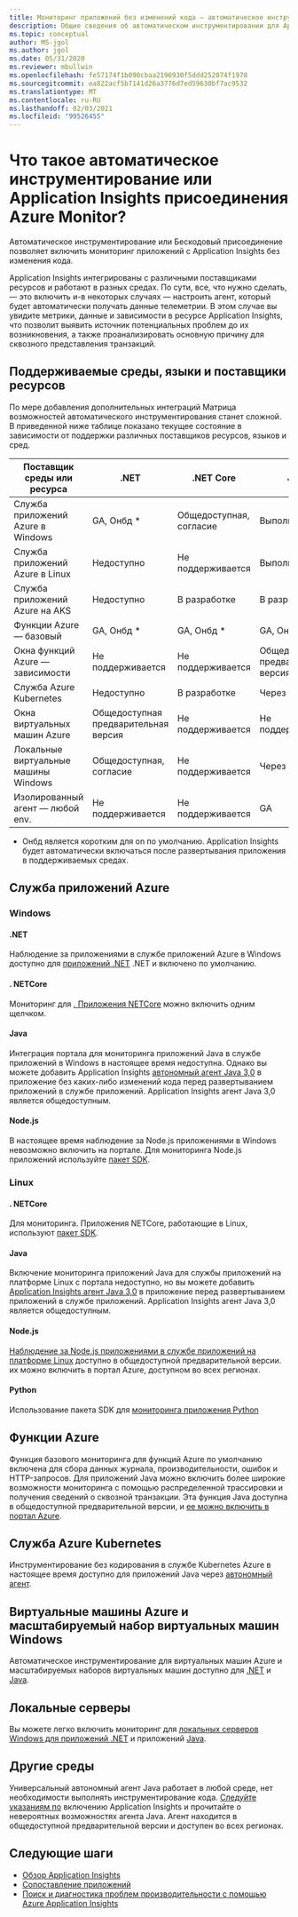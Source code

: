 ```yaml
---
title: Мониторинг приложений без изменений кода — автоматическое инструментирование для Azure Monitor Application Insights | Документация Майкрософт
description: Общие сведения об автоматическом инструментировании для Application Insights Azure Monitor управления производительностью приложений, не поддерживающих код
ms.topic: conceptual
author: MS-jgol
ms.author: jgol
ms.date: 05/31/2020
ms.reviewer: mbullwin
ms.openlocfilehash: fe57174f1b090cbaa2196930f5ddd252074f1978
ms.sourcegitcommit: ea822acf5b7141d26a3776d7ed59630bf7ac9532
ms.translationtype: MT
ms.contentlocale: ru-RU
ms.lasthandoff: 02/03/2021
ms.locfileid: "99526455"
---
```

# <a name="what-is-auto-instrumentation-or-codeless-attach---azure-monitor-application-insights"></a>Что такое автоматическое инструментирование или Application Insights присоединения Azure Monitor?

Автоматическое инструментирование или Бескодовый присоединение позволяет включить мониторинг приложений с Application Insights без изменения кода.  

Application Insights интегрированы с различными поставщиками ресурсов и работают в разных средах. По сути, все, что нужно сделать, — это включить и-в некоторых случаях — настроить агент, который будет автоматически получать данные телеметрии. В этом случае вы увидите метрики, данные и зависимости в ресурсе Application Insights, что позволит выявить источник потенциальных проблем до их возникновения, а также проанализировать основную причину для сквозного представления транзакций.

## <a name="supported-environments-languages-and-resource-providers"></a>Поддерживаемые среды, языки и поставщики ресурсов

По мере добавления дополнительных интеграций Матрица возможностей автоматического инструментирования станет сложной. В приведенной ниже таблице показано текущее состояние в зависимости от поддержки различных поставщиков ресурсов, языков и сред.

|Поставщик среды или ресурса          | .NET            | .NET Core       | Java            | Node.js         | Python          |
|---------------------------------------|-----------------|-----------------|-----------------|-----------------|-----------------|
|Служба приложений Azure в Windows           | GA, Онбд *       | Общедоступная, согласие      | Выполняется     | Выполняется     | Не поддерживается   |
|Служба приложений Azure в Linux             | Недоступно             | Не поддерживается   | Выполняется     | Общедоступная предварительная версия  | Не поддерживается   |
|Служба приложений Azure на AKS               | Недоступно             | В разработке       | В разработке       | В разработке       | Не поддерживается   |
|Функции Azure — базовый                | GA, Онбд *       | GA, Онбд *       | GA, Онбд *       | GA, Онбд *       | GA, Онбд *       |
|Окна функций Azure — зависимости | Не поддерживается   | Не поддерживается   | Общедоступная предварительная версия  | Не поддерживается   | Не поддерживается   |
|Служба Azure Kubernetes               | Недоступно             | В разработке       | Через агент   | В разработке       | Не поддерживается   |
|Окна виртуальных машин Azure                      | Общедоступная предварительная версия  | Не поддерживается   | Не поддерживается   | Не поддерживается   | Не поддерживается   |
|Локальные виртуальные машины Windows                | Общедоступная, согласие      | Не поддерживается   | Через агент   | Не поддерживается   | Не поддерживается   |
|Изолированный агент — любой env.            | Не поддерживается   | Не поддерживается   | GA              | Не поддерживается   | Не поддерживается   |

* Онбд является коротким для on по умолчанию. Application Insights будет автоматически включаться после развертывания приложения в поддерживаемых средах. 

## <a name="azure-app-service"></a>Служба приложений Azure

### <a name="windows"></a>Windows

#### <a name="net"></a>.NET
Наблюдение за приложениями в службе приложений Azure в Windows доступно для [приложений .NET](./azure-web-apps.md?tabs=net) .NET и включено по умолчанию.

#### <a name="netcore"></a>. NETCore
Мониторинг для [. Приложения NETCore](https://docs.microsoft.com/azure/azure-monitor/app/azure-web-apps?tabs=netcore) можно включить одним щелчком.

#### <a name="java"></a>Java
Интеграция портала для мониторинга приложений Java в службе приложений в Windows в настоящее время недоступна. Однако вы можете добавить Application Insights [автономный агент Java 3,0](https://docs.microsoft.com/azure/azure-monitor/app/java-in-process-agent) в приложение без каких-либо изменений кода перед развертыванием приложений в службе приложений. Application Insights агент Java 3,0 является общедоступным.

#### <a name="nodejs"></a>Node.js
В настоящее время наблюдение за Node.js приложениями в Windows невозможно включить на портале. Для мониторинга Node.js приложений используйте [пакет SDK](https://docs.microsoft.com/azure/azure-monitor/app/nodejs).

### <a name="linux"></a>Linux

#### <a name="netcore"></a>. NETCore
Для мониторинга. Приложения NETCore, работающие в Linux, используют [пакет SDK](https://docs.microsoft.com/azure/azure-monitor/app/asp-net-core).

#### <a name="java"></a>Java 
Включение мониторинга приложений Java для службы приложений на платформе Linux с портала недоступно, но вы можете добавить [Application Insights агент Java 3,0](https://docs.microsoft.com/azure/azure-monitor/app/java-in-process-agent) в приложение перед развертыванием приложений в службе приложений. Application Insights агент Java 3,0 является общедоступным.

#### <a name="nodejs"></a>Node.js
[Наблюдение за Node.js приложениями в службе приложений на платформе Linux](https://docs.microsoft.com/azure/azure-monitor/app/azure-web-apps?tabs=nodejs) доступно в общедоступной предварительной версии. их можно включить в портал Azure, доступном во всех регионах. 

#### <a name="python"></a>Python
Использование пакета SDK для [мониторинга приложения Python](https://docs.microsoft.com/azure/azure-monitor/app/opencensus-python) 

## <a name="azure-functions"></a>Функции Azure

Функция базового мониторинга для функций Azure по умолчанию включена для сбора данных журнала, производительности, ошибок и HTTP-запросов. Для приложений Java можно включить более широкие возможности мониторинга с помощью распределенной трассировки и получения сведений о сквозной транзакции. Эта функция Java доступна в общедоступной предварительной версии, и [ее можно включить в портал Azure](./monitor-functions.md).

## <a name="azure-kubernetes-service"></a>Служба Azure Kubernetes

Инструментирование без кодирования в службе Kubernetes Azure в настоящее время доступно для приложений Java через [автономный агент](./java-in-process-agent.md). 

## <a name="azure-windows-vms-and-virtual-machine-scale-set"></a>Виртуальные машины Azure и масштабируемый набор виртуальных машин Windows

Автоматическое инструментирование для виртуальных машин Azure и масштабируемых наборов виртуальных машин доступно для [.NET](./azure-vm-vmss-apps.md) и [Java](https://docs.microsoft.com/azure/azure-monitor/app/java-in-process-agent).  

## <a name="on-premises-servers"></a>Локальные серверы
Вы можете легко включить мониторинг для [локальных серверов Windows для приложений .NET](./status-monitor-v2-overview.md) и приложений [Java](./java-in-process-agent.md).

## <a name="other-environments"></a>Другие среды
Универсальный автономный агент Java работает в любой среде, нет необходимости выполнять инструментирование кода. [Следуйте указаниям по](./java-in-process-agent.md) включению Application Insights и прочитайте о невероятных возможностях агента Java. Агент находится в общедоступной предварительной версии и доступен во всех регионах. 

## <a name="next-steps"></a>Следующие шаги

* [Обзор Application Insights](./app-insights-overview.md)
* [Сопоставление приложений](./app-map.md)
* [Поиск и диагностика проблем производительности с помощью Azure Application Insights](../learn/tutorial-performance.md)

